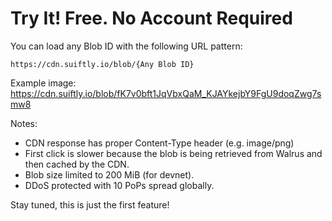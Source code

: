 
# Try It! Free. No Account Required

You can load any Blob ID with the following URL pattern:

`https://cdn.suiftly.io/blob/{Any Blob ID}`

Example image: https://cdn.suiftly.io/blob/fK7v0bft1JqVbxQaM_KJAYkejbY9FgU9doqZwg7smw8

Notes:
   - CDN response has proper Content-Type header (e.g. image/png)
   - First click is slower because the blob is being retrieved from Walrus and then cached by the CDN.
   - Blob size limited to 200 MiB (for devnet).
   - DDoS protected with 10 PoPs spread globally.


Stay tuned, this is just the first feature!